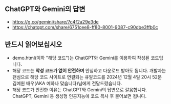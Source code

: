 ## ChatGPT와 Gemini의 답변
- https://g.co/gemini/share/7c4f2a29e3de
- https://chatgpt.com/share/6751cee8-ff80-8001-9087-c90dbe3ffb0c

## 반드시 읽어보십시오
- demo.html(이하 "해당 코드")는 ChatGPT와 Gemini를 이용하여 작성된 코드입니다.
- 해당 코드는 **악성 코드가 없어 안전하며** 안심하고 다운로드 받아도 됩니다. 개발자는 팬심으로 해당 코드 사이트로 연결되는 큐알코드를 2024년 12월 4일 20시 52분 김예원 배우(AKA 예하나 맞습니다)님에게 전달드렸습니다.
- 해당 코드가 안전한 이유는 ChatGPT와 Gemini의 답변으로 갈음합니다. ChatGPT, Gemini 등 생성형 인공지능에 코드 복사 후 물어보면 됩니다.

